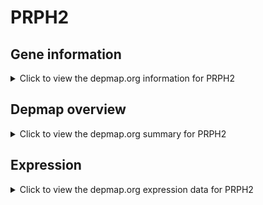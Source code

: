 <h1>PRPH2</h1>

<h2>Gene information</h2>
<details>
  <summary>Click to view the depmap.org information for PRPH2</summary>
  <p><a href="https://depmap.org/portal/gene/PRPH2?tab=about" target="_BLANK">Open page in a new tab...</a></p>
  <iframe src="https://depmap.org/portal/gene/PRPH2?tab=about" style="border:none;width:100%;height:800px"></iframe>
</details>

<h2>Depmap overview</h2>
<details>
  <summary>Click to view the depmap.org summary for PRPH2</summary>
  <p><a href="https://depmap.org/portal/gene/PRPH2?tab=overview" target="_BLANK">Open page in a new tab...</a></p>
  <iframe src="https://depmap.org/portal/gene/PRPH2?tab=overview" style="border:none;width:100%;height:800px"></iframe>
</details>

<h2>Expression</h2>
<details>
  <summary>Click to view the depmap.org expression data for PRPH2</summary>
  <p><a href="https://depmap.org/portal/gene/PRPH2?tab=characterization" target="_BLANK">Open page in a new tab...</a></p>
  <iframe src="https://depmap.org/portal/gene/PRPH2?tab=characterization" style="border:none;width:100%;height:800px"></iframe>
</details>


<!--
<h2>Reactome Pathway diagram</h2>
<details>
  <summary>Click to view the Reactome pathway for PRPH2</summary>
  <p><a href="PURL" target="_BLANK">Open page in a new tab...</a></p>
  PNAME
</details>
-->


